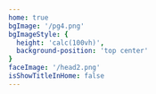 ```yaml
---
home: true
bgImage: '/pg4.png'
bgImageStyle: {
  height: 'calc(100vh)',
  background-position: 'top center'
}
faceImage: '/head2.png'
isShowTitleInHome: false
---
```

